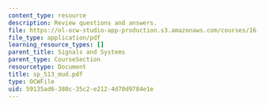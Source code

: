 ```yaml
---
content_type: resource
description: Review questions and answers.
file: https://ol-ocw-studio-app-production.s3.amazonaws.com/courses/16-01-unified-engineering-i-ii-iii-iv-fall-2005-spring-2006/59135ad6380c35c2e2124d70d9784e1e_sp_S13_mud.pdf
file_type: application/pdf
learning_resource_types: []
parent_title: Signals and Systems
parent_type: CourseSection
resourcetype: Document
title: sp_S13_mud.pdf
type: OCWFile
uid: 59135ad6-380c-35c2-e212-4d70d9784e1e
---
```

